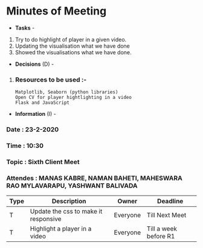 # Minutes of Meeting

* **Tasks** - 
1. Try to do highlight of player in a given video.
2. Updating the visualisation what we have done
3. Showed the visualisations what we have done.
* **Decisions** (D) - 
 1. ### Resources to be used :- 
        Matplotlib, Seaborn (python libraries)
        Open CV for player hightlighting in a video
        Flask and JavaScript
* **Information** (I) -
 
### Date : 23-2-2020
### Time : 10:30
### Topic : Sixth Client Meet
### Attendes : MANAS KABRE, NAMAN BAHETI, MAHESWARA RAO MYLAVARAPU, YASHWANT BALIVADA  

Type | Description | Owner | Deadline
---- | ---- | ---- | ----
T | Update the css to make it responsive | Everyone | Till Next Meet
T | Highlight a player in a video| Everyone | Till a week before R1
